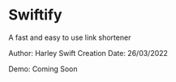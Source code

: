 # Swiftify
A fast and easy to use link shortener

Author: Harley Swift
Creation Date: 26/03/2022

Demo: Coming Soon
